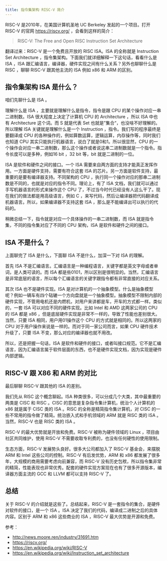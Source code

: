 ```yaml
---
title: 指令集架构 RISC-V 简介
---
```


RISC-V 是2010年，在美国计算机圣地 UC Berkeley 发起的一个项目。打开 RISC-V 的官网 https://riscv.org/ ，会看到这样的简介：

> RISC-V: The Free and Open RISC Instruction Set Architecture

翻译过来：RISC-V 是一个免费且开放的 RISC ISA。ISA 的全称就是 Instruction Set Architecture ，指令集架构。下面我们就详细解释一下这句话，看看什么是 ISA ，ISA 跟汇编语言，编译器，硬件实现之间有什么关系？另外也聊聊什么是 RISC ，聊聊 RISC-V 跟其他主流的 ISA 例如 x86 和 ARM 的区别。

## 指令集架构 ISA 是什么？

咱们先聊什么是 ISA 。

理解什么是 ISA ，主要就是理解什么是指令，指令是跟 CPU 的某个操作对应一串二进制数。ISA 很大程度上决定了计算机 CPU 的 Architecture ，所以 ISA 中也有 Architecture 这个词。而 S 就是代表 Set 也就是”集合“，也没啥不好理解的。所以理解 ISA 关键就是理解什么是一个 Instruction ，指令。我们写的程序最终是要翻译成 CPU 的各种操作的，例如算数运算，逻辑运算，内存操作等，同时我们也知道 CPU 其实只能执行机器语言，说白了就是0和1。所以很显然，CPU 的一个操作会对应一串二进制数，那么这个操作或者说这串二进制数就是一个指令。指令长度可以是多种，例如16 bit ，32 bit 等，bit 就是二进制的一位。 

ISA 是软件和硬件之间的接口。一个 ISA 需要来自两方面的支持才能真正发挥作用。一方面是硬件支持，需要有符合这套 ISA 的芯片。另一方面是软件支持，最重要的是要有编译器支持。不同架构的 CPU ，执行同一个操作对应的那串二进制数是不同的，也就是对应的指令不同。理论上，有了 ISA 文档，我们就可以通过手写机器语言的形式来操作这个 CPU 了，不过当今时代已经没有人这么干了。现在我们的做法都是用高级语言，例如 C ，来写代码，然后让编译器把代码翻译成机器语言。所以，如果编译器不支持这套 ISA ，那么是不能编译出可以执行的代码的。

稍微总结一下，指令就是对应一个具体操作的一串二进制数，而 ISA 就是指令集，不同的指令集对应了不同的 CPU 架构，ISA 是软件和硬件之间的接口。

## ISA 不是什么？

上面聊完了 ISA 是什么，下面聊 ISA 不是什么，加深一下对 ISA 的理解。

首先 ISA 不是汇编语言。汇编语言是一种编程语言，关键字都是英文字母或者单词，是人类可读的。而 ISA 都是些0101，所以区别是很明显的。当然，汇编语言是非常底层的语言，所以每个汇编语言的关键字跟指令都有非常直接的对应关系。

其次 ISA 也不是硬件实现。ISA 是对计算机的一个抽象模型。什么是抽象模型呢？例如一辆车有四个轱辘一个方向盘就是一个抽象模型。抽象模型不限制内部的硬件实现，不管用电机还是内燃机，对用户来讲都是车，开车的方式都一样。类似的，一套 ISA 可以对应不同的硬件实现。比如 Intel 和 AMD 这两家公司的 CPU 的 ISA 都是 x86 ，但是底层硬件实现是非常不一样的，导致了性能也差别很大。当然，只要 ISA 相同，用户用01操作这个 CPU 的方式就是相同的。所以这两家的 CPU 对于用户操作来说是一样的。而对于同一家公司而言，如果 CPU 硬件技术升级了，只要 ISA 不变，那么对应的编译器也就不用改。

所以，还是把握一句话，ISA 是软件和硬件的接口，或者叫接口规范。它不是汇编语言，因为汇编语言属于软件层面的东西，也不是硬件实现文档，因为实现是硬件内部逻辑。

## RISC-V 跟 X86 和 ARM 的对比

最后聊聊 RISC-V 跟其他的 ISA 的差别。

我们先从 RISC 这个概念聊起。ISA 种类很多，可以分成几个大类，其中最重要的两类是 CISC 和 RISC 。CISC 的意思是复杂指令集计算机，统治个人计算机的 x86 就是属于 CISC 类的 ISA 。RISC 的全称是精简指令集计算机，对 CISC 的一些不常用的指令做了精简。统治嵌入式和手机领域的 ARM 就是 RISC 类的 ISA 。当然，RISC-V 也是 RISC 类的 ISA 。

RISC-V 的最大优势就是开放和免费。RISC-V 被称为硬件领域的 Linux ，项目由社区共同维护，使用 RISC-V 不需要收取专利费的，也没有任何硬性的使用限制。

生态方面，RISC-V 发展势头良好。很多大公司都加入了 RISC-V 基金会，来摆脱 ARM 和 Intel 这些公司的控制。RISC-V 有后发优势，ARM 和 x86 都发展了很多年，大规模的商用需要考虑向前兼容，而 RISC-V 没有历史包袱，所以指令集非常的精简，性能表现也非常优秀。配套的硬件实现方案现在也有了很多开源版本，编译器方面主流的 GCC 和 LLVM 都可以支持 RISC-V 了。 

## 总结

关于 RISC-V 的介绍就是这些了。总结起来，RISC-V 是一套指令的集合，是硬件对软件的接口，是一个 ISA 。ISA 决定了我们的代码，编译成二进制之后的具体内容。区别于 ARM 和 x86 这些商业的 ISA ，RISC-V 最大优势是开源和免费。

参考：

- http://news.moore.ren/industry/31691.htm
- https://riscv.org/
- https://en.wikipedia.org/wiki/RISC-V
- https://en.wikipedia.org/wiki/Instruction_set_architecture
